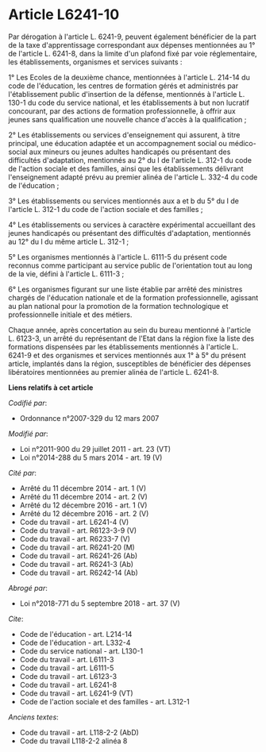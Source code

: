 # Article L6241-10

Par dérogation à l'article L. 6241-9, peuvent également bénéficier de la part de la taxe d'apprentissage correspondant aux
dépenses mentionnées au 1° de l'article L. 6241-8, dans la limite d'un plafond fixé par voie réglementaire, les
établissements, organismes et services suivants : 

1° Les Ecoles de la deuxième chance, mentionnées à l'article L. 214-14 du code de l'éducation, les centres de formation gérés
et administrés par l'établissement public d'insertion de la défense, mentionnés à l'article L. 130-1 du code du service
national, et les établissements à but non lucratif concourant, par des actions de formation professionnelle, à offrir aux
jeunes sans qualification une nouvelle chance d'accès à la qualification ; 

2° Les établissements ou services d'enseignement qui assurent, à titre principal, une éducation adaptée et un accompagnement
social ou médico-social aux mineurs ou jeunes adultes handicapés ou présentant des difficultés d'adaptation, mentionnés au 2°
du I de l'article L. 312-1 du code de l'action sociale et des familles, ainsi que les établissements délivrant l'enseignement
adapté prévu au premier alinéa de l'article L. 332-4 du code de l'éducation ; 

3° Les établissements ou services mentionnés aux a et b du 5° du I de l'article L. 312-1 du code de l'action sociale et des
familles ; 

4° Les établissements ou services à caractère expérimental accueillant des jeunes handicapés ou présentant des difficultés
d'adaptation, mentionnés au 12° du I du même article L. 312-1 ; 

5° Les organismes mentionnés à l'article L. 6111-5 du présent code reconnus comme participant au service public de
l'orientation tout au long de la vie, défini à l'article L. 6111-3 ; 

6° Les organismes figurant sur une liste établie par arrêté des ministres chargés de l'éducation nationale et de la formation
professionnelle, agissant au plan national pour la promotion de la formation technologique et professionnelle initiale et des
métiers. 

Chaque année, après concertation au sein du bureau mentionné à l'article L. 6123-3, un arrêté du représentant de l'Etat dans
la région fixe la liste des formations dispensées par les établissements mentionnés à l'article L. 6241-9 et des organismes
et services mentionnés aux 1° à 5° du présent article, implantés dans la région, susceptibles de bénéficier des dépenses
libératoires mentionnées au premier alinéa de l'article L. 6241-8.

**Liens relatifs à cet article**

_Codifié par_:

  - Ordonnance n°2007-329 du 12 mars 2007

_Modifié par_:

  - Loi n°2011-900 du 29 juillet 2011 - art. 23 (VT)
  - Loi n°2014-288 du 5 mars 2014 - art. 19 (V)

_Cité par_:

  - Arrêté du 11 décembre 2014 - art. 1 (V)
  - Arrêté du 11 décembre 2014 - art. 2 (V)
  - Arrêté du 12 décembre 2016 - art. 1 (V)
  - Arrêté du 12 décembre 2016 - art. 2 (V)
  - Code du travail - art. L6241-4 (V)
  - Code du travail - art. R6123-3-9 (V)
  - Code du travail - art. R6233-7 (V)
  - Code du travail - art. R6241-20 (M)
  - Code du travail - art. R6241-26 (Ab)
  - Code du travail - art. R6241-3 (Ab)
  - Code du travail - art. R6242-14 (Ab)

_Abrogé par_:

  - Loi n°2018-771 du 5 septembre 2018 - art. 37 (V)

_Cite_:

  - Code de l'éducation - art. L214-14
  - Code de l'éducation - art. L332-4
  - Code du service national - art. L130-1
  - Code du travail - art. L6111-3
  - Code du travail - art. L6111-5
  - Code du travail - art. L6123-3
  - Code du travail - art. L6241-8
  - Code du travail - art. L6241-9 (VT)
  - Code de l'action sociale et des familles - art. L312-1

_Anciens textes_:

  - Code du travail - art. L118-2-2 (AbD)
  - Code du travail L118-2-2 alinéa 8
